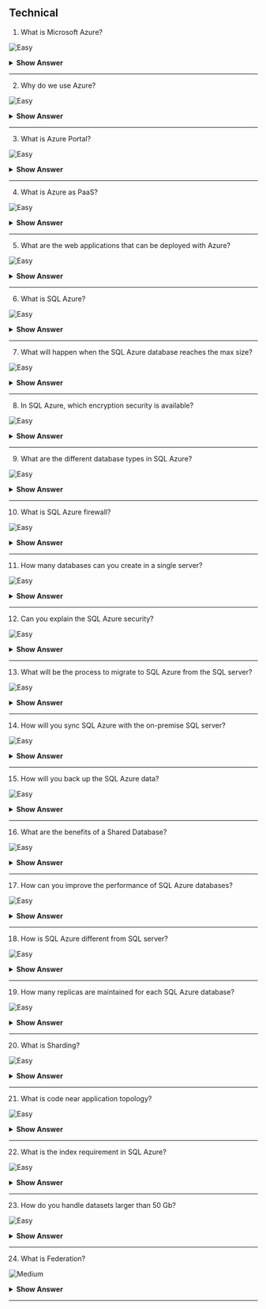 ## Technical

1.  What is Microsoft Azure?

![Easy](https://github.com/revaturelabs/interviewquestions/blob/dev/ComplexityTags/simple%20(2).svg)

<details> <summary> <b> Show Answer </b> </summary>

<blockquote> 

Microsoft Azure is a set of cloud services that help your organization to meet your business requirements. You can build, manage, and deploy different applications with the help of different frameworks and tools using Azure.

</blockquote>

</details>

---

2. Why do we use Azure?

![Easy](https://github.com/revaturelabs/interviewquestions/blob/dev/ComplexityTags/simple%20(2).svg)

<details> <summary> <b> Show Answer </b> </summary>

<blockquote> 

There are many reasons and benefits to choosing Azure. All solutions are in one place. Some reasons are:

- We can easily create a web application with a few numbers of clicks
- The testing application is easy here.
- Once the development and testing will over for a particular application, we can use Azure to host the application.
- We can create a virtual machine (VM) for all the activities.

</blockquote>

</details>

---

3. What is Azure Portal?

![Easy](https://github.com/revaturelabs/interviewquestions/blob/dev/ComplexityTags/simple%20(2).svg)

<details> <summary> <b> Show Answer </b> </summary>

<blockquote> 

Azure Portal is a single portal or a single place where you are accessing and managing all your applications. It helps to build, manage, and monitor your simple web applications to complex cloud applications using a single portal.

</blockquote>

</details>

---

4. What is Azure as PaaS?

![Easy](https://github.com/revaturelabs/interviewquestions/blob/dev/ComplexityTags/simple%20(2).svg)

<details> <summary> <b> Show Answer </b> </summary>

<blockquote> 

PaaS is a development and deployment model to support the complete web application life cycle of building, testing, deploying, managing, and updating the application. Azure is a Platform As A Service (Paas).

</blockquote>

</details>

---

5. What are the web applications that can be deployed with Azure?

![Easy](https://github.com/revaturelabs/interviewquestions/blob/dev/ComplexityTags/simple%20(2).svg)

<details> <summary> <b> Show Answer </b> </summary>

<blockquote> 

Different web applications like .Net, PHP, WCF, Java, etc. are supported in Azure. Multiple languages are supported in Azure.

</blockquote>

</details>

---

6. What is SQL Azure?

![Easy](https://github.com/revaturelabs/interviewquestions/blob/dev/ComplexityTags/simple%20(2).svg)

<details> <summary> <b> Show Answer </b> </summary>

<blockquote> 

SQL Azure is the cloud-based relational database that is offered by Microsoft. The service is based on SQL server technology, and it is used in a Microsoft data centre that is hardware owned and maintained by Microsoft.

</blockquote>

</details>

---

7.  What will happen when the SQL Azure database reaches the max size?

![Easy](https://github.com/revaturelabs/interviewquestions/blob/dev/ComplexityTags/simple%20(2).svg)

<details> <summary> <b> Show Answer </b> </summary>

<blockquote> 

If the SQL Azure database will reach the max size, data read or fetch operations will still work on it but create, insert, or update operations will stop with it. You can choose to drop, delete, or truncate the data in this condition.

</blockquote>

</details>

---

8. In SQL Azure, which encryption security is available?

![Easy](https://github.com/revaturelabs/interviewquestions/blob/dev/ComplexityTags/simple%20(2).svg)

<details> <summary> <b> Show Answer </b> </summary>

<blockquote> 

In SQL Azure, SSL connections are only supported.

`SET encryption = TRUE`

</blockquote>

</details>

---

9. What are the different database types in SQL Azure?

![Easy](https://github.com/revaturelabs/interviewquestions/blob/dev/ComplexityTags/simple%20(2).svg)

<details> <summary> <b> Show Answer </b> </summary>

<blockquote> 

Microsoft Azure provides three different types of Azure SQL models as below,

**Standalone Database**: Standalone Database is designed for different types of applications like software-as-a-service solutions, and cloud-based applications that use a single database to store data needed.

**Managed Instance**: This model is targeted for migration activities from On-premises to the cloud environment.
Elastic pool: This model helps to reduce costs by sharing the same resources with a group of standalone databases.

</blockquote>

</details>

---

10. What is SQL Azure firewall?

![Easy](https://github.com/revaturelabs/interviewquestions/blob/dev/ComplexityTags/simple%20(2).svg)

<details> <summary> <b> Show Answer </b> </summary>

<blockquote> 

Security is one of the main concerns at the present time in the IT sector. SQL Azure Firewall is used as a security mechanism that will work to block the requests based on the IP address.

</blockquote>

</details>

---

11. How many databases can you create in a single server?

![Easy](https://github.com/revaturelabs/interviewquestions/blob/dev/ComplexityTags/simple%20(2).svg)

<details> <summary> <b> Show Answer </b> </summary>

<blockquote> 

In the single SQL Azure server, it is possible to create 150 databases that will include a master database as well.

</blockquote>

</details>

---

12. Can you explain the SQL Azure security?

![Easy](https://github.com/revaturelabs/interviewquestions/blob/dev/ComplexityTags/simple%20(2).svg)

<details> <summary> <b> Show Answer </b> </summary>

<blockquote> 

SQL Azure services will allow you to block the request that will be based on an IP address by using the SQL Azure firewall. It will use the SQL server authentication process that will authenticate the connections. By default, SQL Azure connections are SSL encrypted.

</blockquote>

</details>

---

13. What will be the process to migrate to SQL Azure from the SQL server?

![Easy](https://github.com/revaturelabs/interviewquestions/blob/dev/ComplexityTags/simple%20(2).svg)

<details> <summary> <b> Show Answer </b> </summary>

<blockquote> 

If we want to migrate from the SQL server to SQL Azure, we can use SSIS or BCP. For the schema migration, generate script wizard will be used and we can also use the tool named SQL Azure Migration Wizard for it.

</blockquote>

</details>

---

14. How will you sync SQL Azure with the on-premise SQL server?

![Easy](https://github.com/revaturelabs/interviewquestions/blob/dev/ComplexityTags/simple%20(2).svg)

<details> <summary> <b> Show Answer </b> </summary>

<blockquote> 

It is possible to use No code solution named DATA SYNC to sync SQL Azure with an on-premises SQL server. It is also possible to develop custom solutions by using SYNC Framework for it.

SQL Azure allows users to run their SQL server workloads as a hosted service (PaaS). 

</blockquote>

</details>

---

15.  How will you back up the SQL Azure data?

![Easy](https://github.com/revaturelabs/interviewquestions/blob/dev/ComplexityTags/simple%20(2).svg)

<details> <summary> <b> Show Answer </b> </summary>

<blockquote> 

Backup is important to handle the issues of hardware and 3 database replicas are used in SQL Azure for backup. For the errors based on the user level, the COPY command is used for the creation of the SQL Azure database replica. It is also possible to back up the data of SQL Azure to any local SQL server with the use of SSIS, BCP etc.

</blockquote>

</details>

---

16. What are the benefits of a Shared Database?

![Easy](https://github.com/revaturelabs/interviewquestions/blob/dev/ComplexityTags/simple%20(2).svg)

<details> <summary> <b> Show Answer </b> </summary>

<blockquote> 

- Allows users to take benefit of maximum resources within the cloud.
- Reduces the chances of a single point of failure.
- Reduces SQL Azure throttling and I/O bottlenecks.
- Enables users to have their own database, access other databases, and share database.
- Benefits users by offering low-cost cloud resources on-demand basis and release when done.

</blockquote>

</details>

---

17. How can you improve the performance of SQL Azure databases?

![Easy](https://github.com/revaturelabs/interviewquestions/blob/dev/ComplexityTags/simple%20(2).svg)

<details> <summary> <b> Show Answer </b> </summary>

<blockquote> 

To improve the performance of SQL Azure databases, you can tune the database by using the information from the execution plan as well as statistics of the query. It is possible to use dynamic management views of SQL Azure for the monitoring and management of the SQL Azure database. Network latency and bandwidth also affect the performance of the SQL Azure database so it can be used to improve the performance.

</blockquote>

</details>

---

18. How is SQL Azure different from SQL server?

![Easy](https://github.com/revaturelabs/interviewquestions/blob/dev/ComplexityTags/simple%20(2).svg)

<details> <summary> <b> Show Answer </b> </summary>

<blockquote> 

SQL Azure is a cloud-based service and so it has its own set of pros and cons when compared to SQL servers. SQL Azure service benefits include on-demand provisioning, high availability, reduced management overhead and scalability. But SQL Azure abstracts some details from the subscriber which can be good or bad which depends on the context of the need.

</blockquote>

</details>

---

19. How many replicas are maintained for each SQL Azure database?

![Easy](https://github.com/revaturelabs/interviewquestions/blob/dev/ComplexityTags/simple%20(2).svg)

<details> <summary> <b> Show Answer </b> </summary>

<blockquote> 

For each database, three replicas are maintained for each database that one provisions. One of them is a primary replica. All read/write happens on the primary replica and other replicas are kept in sync with the primary replica. If for some reason, the primary goes down, another replica is promoted to primary. All this happens under the hood.

</blockquote>

</details>

---

20.  What is Sharding?

![Easy](https://github.com/revaturelabs/interviewquestions/blob/dev/ComplexityTags/simple%20(2).svg)

<details> <summary> <b> Show Answer </b> </summary>

<blockquote> 

- It is a technique for partitioning large data sets, which improves performance and scalability. 
- It also enables distributed querying of data across multiple tenants.

</blockquote>

</details>

---

21. What is code near application topology?

![Easy](https://github.com/revaturelabs/interviewquestions/blob/dev/ComplexityTags/simple%20(2).svg)

<details> <summary> <b> Show Answer </b> </summary>

<blockquote> 

Code near application topology means that the SQL Azure database and the windows azure hosted service consuming the data are hosted in the same Azure data center.

</blockquote>

</details>

---

22. What is the index requirement in SQL Azure?

![Easy](https://github.com/revaturelabs/interviewquestions/blob/dev/ComplexityTags/simple%20(2).svg)

<details> <summary> <b> Show Answer </b> </summary>

<blockquote> 

All tables must have clustered indexes. We can't have a table without a clustered index.

</blockquote>

</details>

---

23. How do you handle datasets larger than 50 Gb?

![Easy](https://github.com/revaturelabs/interviewquestions/blob/dev/ComplexityTags/simple%20(2).svg)

<details> <summary> <b> Show Answer </b> </summary>

<blockquote> 

As of now, we have to build a custom solution at the application level that can handle the scale out of underlying SQL Azure databases. But Microsoft has announced, SQL Azure Federations that will assist in scaling out of SQL Azure databases. And scale-out means that we are splitting the data into smaller subsets spread across multiple databases.

</blockquote>

</details>

---

24.  What is Federation?

![Medium](https://github.com/revaturelabs/interviewquestions/blob/dev/ComplexityTags/Medium%20(2).svg)

<details> <summary> <b> Show Answer </b> </summary>

<blockquote> 

- The federation is where you define the data type (e.g., Customer ID, Product ID) you’ll share. 
- As with creating the root database, you can create a federation through the SQL Azure database management portal, with SQLAzureMW or by using this T-SQL script while connected to your root database:

```SQL
CREATE FEDERATION <FederationName>(<DistributionKeyName> <DistributionType> RANGE)
```
In this example, 

- `<FederationName>` is the name of the federation (not the name of the physical database, which is a System-GUID). 
- `<DistributionKeyName>` is the name for the distribution key, 
- `<DistributionType>` is the distribution data type that data will be sharded on. 
- The valid distribution data types are int, bigint, uniqueidentifier and varbinary (up to 900).

</blockquote>

</details>

---

